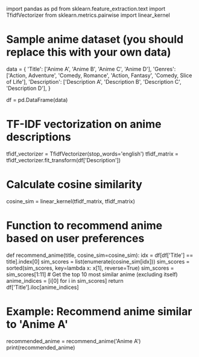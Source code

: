 import pandas as pd
from sklearn.feature_extraction.text import TfidfVectorizer
from sklearn.metrics.pairwise import linear_kernel

# Sample anime dataset (you should replace this with your own data)
data = {
    'Title': ['Anime A', 'Anime B', 'Anime C', 'Anime D'],
    'Genres': ['Action, Adventure', 'Comedy, Romance', 'Action, Fantasy', 'Comedy, Slice of Life'],
    'Description': ['Description A', 'Description B', 'Description C', 'Description D'],
}

df = pd.DataFrame(data)

# TF-IDF vectorization on anime descriptions
tfidf_vectorizer = TfidfVectorizer(stop_words='english')
tfidf_matrix = tfidf_vectorizer.fit_transform(df['Description'])

# Calculate cosine similarity
cosine_sim = linear_kernel(tfidf_matrix, tfidf_matrix)

# Function to recommend anime based on user preferences
def recommend_anime(title, cosine_sim=cosine_sim):
    idx = df[df['Title'] == title].index[0]
    sim_scores = list(enumerate(cosine_sim[idx]))
    sim_scores = sorted(sim_scores, key=lambda x: x[1], reverse=True)
    sim_scores = sim_scores[1:11]  # Get the top 10 most similar anime (excluding itself)
    anime_indices = [i[0] for i in sim_scores]
    return df['Title'].iloc[anime_indices]

# Example: Recommend anime similar to 'Anime A'
recommended_anime = recommend_anime('Anime A')
print(recommended_anime)

